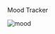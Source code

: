Mood Tracker 

![mood](https://github.com/MJanuszek/mood-tracker-ver1-js/assets/82171710/14af4911-e6df-442f-9ea1-126ebe66188d)
